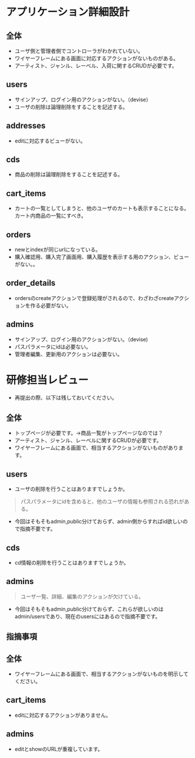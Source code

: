 # アプリケーション詳細設計
## 全体
- ユーザ側と管理者側でコントローラがわかれていない。
- ワイヤーフレームにある画面に対応するアクションがないものがある。
- アーティスト、ジャンル、レーベル、入荷に関するCRUDが必要です。

## users
- サインアップ、ログイン用のアクションがない。（devise）
- ユーザの削除は論理削除をすることを記述する。

## addresses
- editに対応するビューがない。

## cds
- 商品の削除は論理削除をすることを記述する。

## cart_items
- カートの一覧としてしまうと、他のユーザのカートも表示することになる。カート内商品の一覧にすべき。

## orders
- newとindexが同じurlになっている。
- 購入確認用、購入完了画面用、購入履歴を表示する用のアクション、ビューがない。。

## order_details
- ordersのcreateアクションで登録処理がされるので、わざわざcreateアクションを作る必要がない。

## admins
- サインアップ、ログイン用のアクションがない。（devise)
- パスパラメータにidは必要ない。
- 管理者編集、更新用のアクションは必要ない。


# 研修担当レビュー
- 再提出の際、以下は残しておいてください。

## 全体
- トップページが必要です。→商品一覧がトップページなのでは？
- アーティスト、ジャンル、レーベルに関するCRUDが必要です。
- ワイヤーフレームにある画面で、相当するアクションがないものがあります。

## users
- ユーザの削除を行うことはありますでしょうか。
> パスパラメータにidを含めると、他のユーザの情報も参照される恐れがある。
- 今回はそもそもadmin,public分けておらず、admin側からすればid欲しいので指摘不要です。

## cds
- cd情報の削除を行うことはありますでしょうか。

## admins
> ユーザ一覧、詳細、編集のアクションが欠けている。
- 今回はそもそもadmin,public分けておらず、これらが欲しいのはadmin/usersであり、現在のusersにはあるので指摘不要です。

## 指摘事項
## 全体
- ワイヤーフレームにある画面で、相当するアクションがないものを明示してください。

## cart_items
- editに対応するアクションがありません。

## admins
- editとshowのURLが重複しています。

